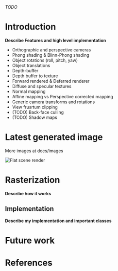 _TODO_
# Introduction
**Describe Features and high level implementation**

* Orthographic and perspective cameras
* Phong shading &  Blinn-Phong shading
* Object rotations (roll, pitch, yaw)
* Object translations
* Depth-buffer
* Depth buffer to texture
* Forward rendered & Deferred renderer
* Diffuse and specular textures
* Normal mapping
* Affine mapping vs Perspective corrected mapping
* Generic camera transforms and rotations
* View frusrtum clipping
* (TODO) Back-face culling
* (TODO) Shadow maps

# Latest generated image
More images at docs/images

![Flat scene render](https://github.com/mtrebi/Rasterizer/blob/master/docs/images/render_flat_scene.bmp "Flat scene render")

# Rasterization
**Describe how it works**

## Implementation
**Describe my implementation and important classes**

# Future work
# References